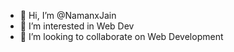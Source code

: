 - 👋 Hi, I’m @NamanxJain
- 👀 I’m interested in Web Dev
- 💞️ I’m looking to collaborate on Web Development

<!---
NamanxJain/NamanxJain is a ✨ special ✨ repository because its `README.md` (this file) appears on your GitHub profile.
You can click the Preview link to take a look at your changes.
--->
